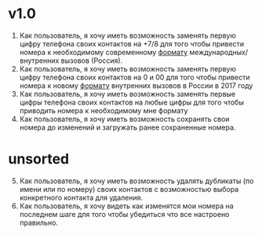 # v1.0

1. Как пользователь, я хочу иметь возможность заменять первую цифру телефона своих контактов на +7/8 для того
чтобы привести номера к необходимому современному [формату](https://ru.wikipedia.org/wiki/%D0%A2%D0%B5%D0%BB%D0%B5%D1%84%D0%BE%D0%BD%D0%BD%D1%8B%D0%B9_%D0%BF%D0%BB%D0%B0%D0%BD_%D0%BD%D1%83%D0%BC%D0%B5%D1%80%D0%B0%D1%86%D0%B8%D0%B8#.D0.A0.D0.BE.D1.81.D1.81.D0.B8.D1.8F_.D0.B8_.D0.9A.D0.B0.D0.B7.D0.B0.D1.85.D1.81.D1.82.D0.B0.D0.BD)
международных/внутренних вызовов (Россия).
2. Как пользователь, я хочу иметь возможность заменять первую цифру телефона своих контактов на 0 и 00 для того 
чтобы привести номера к новому [формату](http://izvestia.ru/news/591906) внутренних вызовов в России в 2017 году
3. Как пользователь, я хочу иметь возможность заменять первые цифры телефона своих контактов на любые цифры для того 
чтобы приводить номера к необходимому мне формату
4. Как пользователь, я хочу иметь возможность сохранять свои номера до изменений и загружать ранее сохраненные номера.

# unsorted
5. Как пользователь, я хочу иметь возможность удалять дубликаты (по имени или по номеру) своих контактов
с возможностью выбора конкретного контакта для удаления.
6. Как пользователь, я хочу видеть как изменятся мои номера на последнем шаге для того чтобы убедиться что все настроено правильно.

